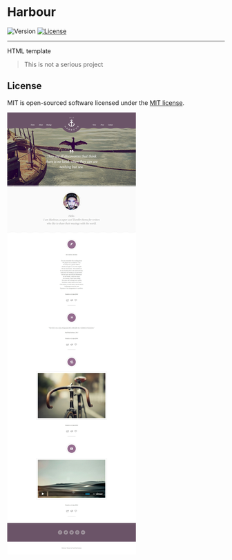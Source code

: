 Harbour
=========================

![Version](https://img.shields.io/badge/version-1.0-green.svg)
[![License](https://img.shields.io/badge/license-MIT-blue.svg)](http://opensource.org/licenses/MIT)

-------

HTML template

>This is not a serious project

License
-------

MIT is open-sourced software licensed under the [MIT license](https://www.tldrlegal.com/l/mit).

<p>
	<img src="https://raw.githubusercontent.com/MaxZenk/Harbour/master/Harbour.jpg" alt="Harbour">
</p>
